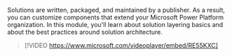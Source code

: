 Solutions are written, packaged, and maintained by a publisher. As a result, you can customize components that extend your Microsoft Power Platform organization. In this module, you'll learn about solution layering basics and about the best practices around solution architecture.

> [!VIDEO https://www.microsoft.com/videoplayer/embed/RE55KXC]
